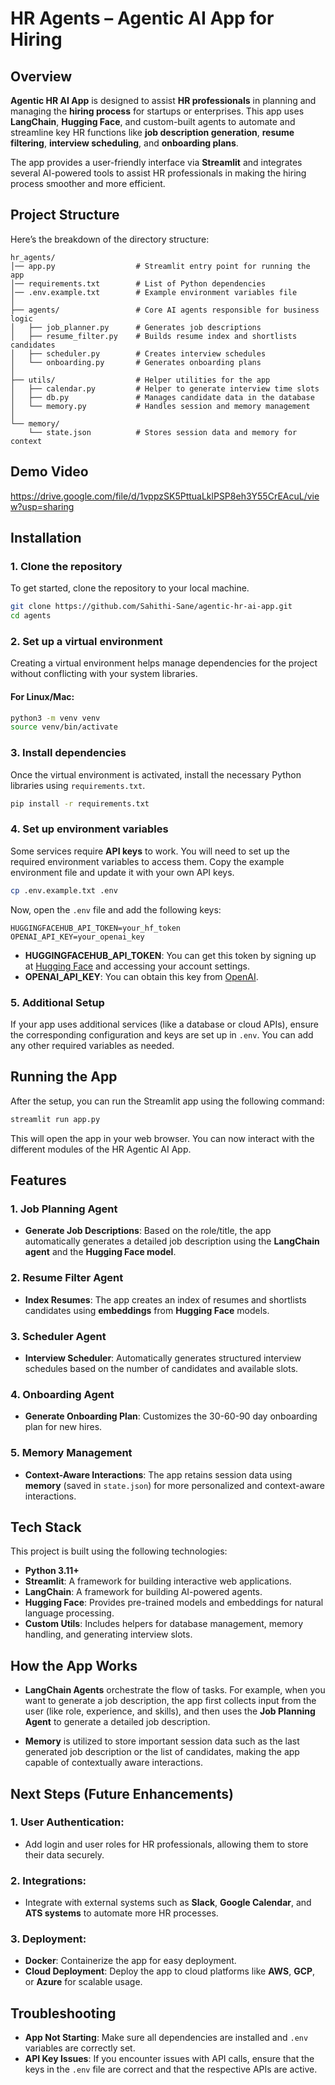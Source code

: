 # HR Agents – Agentic AI App for Hiring

## Overview
**Agentic HR AI App** is designed to assist **HR professionals** in planning and managing the **hiring process** for startups or enterprises. This app uses **LangChain**, **Hugging Face**, and custom-built agents to automate and streamline key HR functions like **job description generation**, **resume filtering**, **interview scheduling**, and **onboarding plans**.

The app provides a user-friendly interface via **Streamlit** and integrates several AI-powered tools to assist HR professionals in making the hiring process smoother and more efficient.

## Project Structure

Here’s the breakdown of the directory structure:

```
hr_agents/
│── app.py                  # Streamlit entry point for running the app
│── requirements.txt        # List of Python dependencies
│── .env.example.txt        # Example environment variables file
│
├── agents/                 # Core AI agents responsible for business logic
│   ├── job_planner.py      # Generates job descriptions
│   ├── resume_filter.py    # Builds resume index and shortlists candidates
│   ├── scheduler.py        # Creates interview schedules
│   └── onboarding.py       # Generates onboarding plans
│
├── utils/                  # Helper utilities for the app
│   ├── calendar.py         # Helper to generate interview time slots
│   ├── db.py               # Manages candidate data in the database
│   └── memory.py           # Handles session and memory management
│
└── memory/
    └── state.json          # Stores session data and memory for context
```
## Demo Video 

https://drive.google.com/file/d/1vppzSK5PttuaLklPSP8eh3Y55CrEAcuL/view?usp=sharing

## Installation

### 1. Clone the repository

To get started, clone the repository to your local machine.

```bash
git clone https://github.com/Sahithi-Sane/agentic-hr-ai-app.git
cd agents
```

### 2. Set up a virtual environment

Creating a virtual environment helps manage dependencies for the project without conflicting with your system libraries.

#### For Linux/Mac:
```bash
python3 -m venv venv
source venv/bin/activate
```

### 3. Install dependencies

Once the virtual environment is activated, install the necessary Python libraries using `requirements.txt`.

```bash
pip install -r requirements.txt
```

### 4. Set up environment variables

Some services require **API keys** to work. You will need to set up the required environment variables to access them. Copy the example environment file and update it with your own API keys.

```bash
cp .env.example.txt .env
```

Now, open the `.env` file and add the following keys:

```env
HUGGINGFACEHUB_API_TOKEN=your_hf_token
OPENAI_API_KEY=your_openai_key
```

- **HUGGINGFACEHUB_API_TOKEN**: You can get this token by signing up at [Hugging Face](https://huggingface.co/) and accessing your account settings.
- **OPENAI_API_KEY**: You can obtain this key from [OpenAI](https://beta.openai.com/signup/).

### 5. Additional Setup 

If your app uses additional services (like a database or cloud APIs), ensure the corresponding configuration and keys are set up in `.env`. You can add any other required variables as needed.

## Running the App

After the setup, you can run the Streamlit app using the following command:

```bash
streamlit run app.py
```

This will open the app in your web browser. You can now interact with the different modules of the HR Agentic AI App.

## Features

### 1. **Job Planning Agent**
   - **Generate Job Descriptions**: Based on the role/title, the app automatically generates a detailed job description using the **LangChain agent** and the **Hugging Face model**.

### 2. **Resume Filter Agent**
   - **Index Resumes**: The app creates an index of resumes and shortlists candidates using **embeddings** from **Hugging Face** models.

### 3. **Scheduler Agent**
   - **Interview Scheduler**: Automatically generates structured interview schedules based on the number of candidates and available slots.

### 4. **Onboarding Agent**
   - **Generate Onboarding Plan**: Customizes the 30-60-90 day onboarding plan for new hires.

### 5. **Memory Management**
   - **Context-Aware Interactions**: The app retains session data using **memory** (saved in `state.json`) for more personalized and context-aware interactions.

## Tech Stack

This project is built using the following technologies:

- **Python 3.11+**
- **Streamlit**: A framework for building interactive web applications.
- **LangChain**: A framework for building AI-powered agents.
- **Hugging Face**: Provides pre-trained models and embeddings for natural language processing.
- **Custom Utils**: Includes helpers for database management, memory handling, and generating interview slots.

## How the App Works

- **LangChain Agents** orchestrate the flow of tasks. For example, when you want to generate a job description, the app first collects input from the user (like role, experience, and skills), and then uses the **Job Planning Agent** to generate a detailed job description.

- **Memory** is utilized to store important session data such as the last generated job description or the list of candidates, making the app capable of contextually aware interactions.

## Next Steps (Future Enhancements)

### 1. **User Authentication**:
   - Add login and user roles for HR professionals, allowing them to store their data securely.

### 2. **Integrations**:
   - Integrate with external systems such as **Slack**, **Google Calendar**, and **ATS systems** to automate more HR processes.

### 3. **Deployment**:
   - **Docker**: Containerize the app for easy deployment.
   - **Cloud Deployment**: Deploy the app to cloud platforms like **AWS**, **GCP**, or **Azure** for scalable usage.

## Troubleshooting

- **App Not Starting**: Make sure all dependencies are installed and `.env` variables are correctly set.
- **API Key Issues**: If you encounter issues with API calls, ensure that the keys in the `.env` file are correct and that the respective APIs are active.

